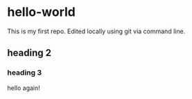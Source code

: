# hello-world
This is my first repo. Edited locally using git via command line.

## heading 2

### heading 3

hello again!